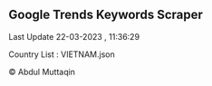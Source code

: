 

## Google Trends Keywords Scraper 
 
Last Update 22-03-2023 , 11:36:29

Country List :
VIETNAM.json



© Abdul Muttaqin 
